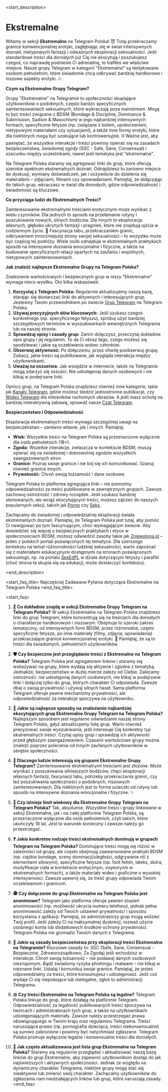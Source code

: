 <start_description>
# Ekstremalne

Witamy w sekcji **Ekstremalne** na Telegram Polska! 😈 Tutaj przekraczamy granice konwencjonalnej erotyki, zagłębiając się w świat intensywnych doznań, nietypowych fantazji i odważnych eksploracji seksualności. Jeśli standardowe treści dla dorosłych już Cię nie ekscytują i poszukujesz czegoś, co naprawdę podniesie Ci adrenalinę, to trafiłeś we właściwe miejsce. Nasze grupy Telegram w kategorii "Ekstremalne" są dedykowane osobom pełnoletnim, które świadomie chcą odkrywać bardziej hardkorowe i niszowe aspekty erotyki. 🔥

**Czym są Ekstremalne Grupy Telegram?**

Grupy "Ekstremalne" na Telegramie to społeczności skupiające użytkowników o podobnych, często bardzo specyficznych zainteresowaniach seksualnych, które wykraczają poza mainstream. Mogą to być treści związane z BDSM (Bondage & Discipline, Dominance & Submission, Sadism & Masochism) w jego najbardziej intensywnych formach, specyficzne fetysze (np. związane z bólem, upokorzeniem, nietypowymi materiałami czy sytuacjami), a także inne formy erotyki, które dla niektórych mogą być szokujące lub kontrowersyjne. ⛓️ Ważne jest, aby pamiętać, że wszystkie interakcje i treści powinny opierać się na zasadach bezpieczeństwa, świadomej zgody (SSC - Safe, Sane, Consensual) i szacunku między uczestnikami, nawet jeśli tematyka jest "ekstremalna".

Na Telegram Polska staramy się agregować linki do grup, które oferują szerokie spektrum ekstremalnych doznań. Odnajdziesz tu zarówno miejsca do dyskusji, wymiany doświadczeń, jak i oczywiście do dzielenia się materiałami – zdjęciami, filmami czy opowiadaniami. Pamiętaj, że dołączając do takich grup, wkraczasz w świat dla dorosłych, gdzie odpowiedzialność i świadomość są kluczowe.

**Co przyciąga ludzi do Ekstremalnych Treści?**

Zainteresowanie ekstremalnymi treściami erotycznymi może wynikać z wielu czynników. Dla jednych to sposób na przełamanie rutyny i poszukiwanie nowych, silnych bodźców. Dla innych to eksploracja własnych, głęboko ukrytych fantazji i pragnień, które nie znajdują ujścia w codziennym życiu. 🚀 Fascynacja tabu, przekraczaniem granic, odkrywaniem mroczniejszej strony swojej seksualności – to wszystko może być częścią tej podróży. Wiele osób odnajduje w ekstremalnych praktykach sposób na intensywne doznania emocjonalne i fizyczne, a także na budowanie specyficznych relacji opartych na zaufaniu i wspólnych, nietypowych zainteresowaniach.

**Jak znaleźć najlepsze Ekstremalne Grupy na Telegram Polska?**

Znalezienie wartościowych i bezpiecznych grup w niszy "Ekstremalne" wymaga nieco wysiłku. Oto kilka wskazówek:
1.  **Korzystaj z Telegram Polska:** Regularnie aktualizujemy naszą bazę, starając się dostarczać linki do aktywnych i interesujących grup. Jesteśmy Twoim przewodnikiem po świecie [Grup Telegram](/grupy/) na Telegram Polska.
2.  **Używaj precyzyjnych słów kluczowych:** Jeśli szukasz czegoś konkretnego (np. specyficznego fetyszu), spróbuj użyć bardziej szczegółowych terminów w wyszukiwarkach wewnętrznych Telegrama lub na naszej stronie.
3.  **Sprawdzaj opisy i zasady grup:** Zanim dołączysz, przeczytaj dokładnie opis grupy i jej regulamin. To da Ci obraz tego, czego możesz się spodziewać i jakie są oczekiwania wobec członków.
4.  **Obserwuj aktywność:** Po dołączeniu, przez chwilę poobserwuj grupę. Zobacz, jakie treści są publikowane, jak wygląda interakcja między użytkownikami.
5.  **Uważaj na oszustwa:** Jak wszędzie w internecie, także na Telegramie mogą zdarzyć się oszuści. Nie udostępniaj danych osobowych i nie klikaj w podejrzane linki.

Oprócz grup, na Telegram Polska znajdziesz również inne kategorie, takie jak [Kanały Telegram](/kanaly/), gdzie możesz śledzić jednostronne publikacje, czy [Wideo Telegram](/wideo/) dla miłośników ruchomych obrazów. A jeśli masz ochotę na bardziej interaktywną zabawę, sprawdź nasze [Czat Telegram](/czat/).

**Bezpieczeństwo i Odpowiedzialność**

Eksploracja ekstremalnych treści wymaga szczególnej uwagi na bezpieczeństwo – zarówno własne, jak i innych. Pamiętaj:
*   **Wiek:** Wszystkie treści na Telegram Polska są przeznaczone wyłącznie dla osób pełnoletnich (18+).
*   **Zgoda:** Wszelkie interakcje, zwłaszcza w kontekście BDSM, muszą opierać się na świadomej i dobrowolnej zgodzie wszystkich zaangażowanych stron.
*   **Granice:** Poznaj swoje granice i nie bój się ich komunikować. Szanuj również granice innych.
*   **Prywatność:** Chroń swoją tożsamość i dane osobowe.

Telegram Polska to platforma agregująca linki – nie ponosimy odpowiedzialności za treści publikowane w zewnętrznych grupach. Zawsze zachowuj ostrożność i zdrowy rozsądek. Jeśli szukasz bardziej stonowanych, ale wciąż ekscytujących treści, możesz zajrzeć do naszych popularnych sekcji, takich jak [Porno](/grupy/porno/) czy [Seks](/grupy/seks/).

Zachęcamy do świadomej i odpowiedzialnej eksploracji świata ekstremalnych doznań. Pamiętaj, że Telegram Polska jest tutaj, aby pomóc Ci nawigować po tym fascynującym, choć wymagającym świecie. Aby dowiedzieć się więcej o bezpiecznych praktykach i etyce w społecznościach BDSM, możesz odwiedzić zasoby takie jak [Zniewolona.pl](https://zniewolona.pl) – jeden z polskich portali poświęconych tej tematyce. Dla szerszego kontekstu na temat różnorodności ludzkiej seksualności, warto zapoznać się z materiałami edukacyjnymi dostępnymi na stronach poświęconych seksuologii, np. na portalu [SexEdPL](https://sexed.pl) w dziale dotyczącym fetyszy i parafilii (choć strona ta skupia się na edukacji, może dostarczyć kontekstu).

<end_description>

<start_faq_title>
Najczęściej Zadawane Pytania dotyczące Ekstremalne na Telegram Polska
<end_faq_title>

<start_faq>
1. **🤔 Co dokładnie znajdę w sekcji Ekstremalne Grupy Telegram na Telegram Polska?**
W sekcji Ekstremalne na Telegram Polska znajdziesz linki do grup Telegram, które koncentrują się na treściach dla dorosłych o charakterze hardkorowym i niszowym. Obejmuje to szeroki zakres tematyczny, od intensywnych form BDSM, przez różnorodne, często specyficzne fetysze, po inne materiały (filmy, zdjęcia, opowiadania) przekraczające granice konwencjonalnej erotyki. 🔞 Pamiętaj, że są to treści dla świadomych, pełnoletnich użytkowników.

2. **🛡️ Czy bezpieczne jest przeglądanie treści z Ekstremalne na Telegram Polska?**
Telegram Polska jest agregatorem linków i staramy się wskazywać na grupy, które wydają się aktywne i zgodne z tematyką. Jednakże, bezpieczeństwo w dużej mierze zależy od Ciebie. Zalecamy ostrożność: nie udostępniaj danych osobowych, nie klikaj w podejrzane linki i dołączaj tylko do grup, których charakter Ci odpowiada. Zawsze dbaj o swoją prywatność i używaj silnych haseł. Sama platforma Telegram oferuje pewne mechanizmy prywatności, ale odpowiedzialność za interakcje spoczywa na użytkowniku.

3. **🚀 Jakie są najlepsze sposoby na znalezienie najbardziej ekscytujących grup Ekstremalne Grupy Telegram na Telegram Polska?**
Najlepszym sposobem jest regularne odwiedzanie naszej strony Telegram Polska, gdyż aktualizujemy listę grup. Warto również precyzować swoje wyszukiwania, jeśli interesuje Cię konkretny typ ekstremalnych treści. Czytaj opisy grup i sprawdzaj ich aktywność przed głębszym zaangażowaniem. Czasami wartościowe grupy można znaleźć poprzez polecenia od innych zaufanych użytkowników w obrębie społeczności.

4. **🧠 Dlaczego ludzie interesują się grupami Ekstremalne Grupy Telegram?**
Zainteresowanie ekstremalnymi treściami jest złożone. Może wynikać z poszukiwania silniejszych bodźców, chęci eksploracji własnych fantazji, fascynacji tabu, potrzeby przekraczania granic, czy też poszukiwania społeczności o podobnych, niszowych zainteresowaniach. Dla niektórych jest to forma ucieczki od rutyny lub sposób na intensywne doznania emocjonalne i fizyczne. ✨

5. **🔞 Czy istnieje limit wiekowy dla Ekstremalne Grupy Telegram na Telegram Polska?**
Tak, absolutnie. Wszystkie treści i grupy linkowane w sekcji Ekstremalne, jak i na całej platformie Telegram Polska, są przeznaczone wyłącznie dla osób pełnoletnich, czyli takich, które ukończyły 18 lat. Jest to warunek konieczny i zawsze należy go przestrzegać.

6. **❓ Jakie konkretne rodzaje treści ekstremalnych dominują w grupach Telegram na Telegram Polska?**
Dominujące treści mogą się różnić w zależności od grupy, ale często obejmują zaawansowane praktyki BDSM (np. ciężkie bondage, sceny dominacji/uległości, odgrywanie ról z elementami siłowymi), specyficzne fetysze (np. foot fetish, lateks, skóra, modyfikacje ciała w kontekście erotycznym, voyeuryzm w ekstremalnych formach), a także materiały wideo i graficzne o wysokiej intensywności. Zawsze upewnij się, że treść grupy odpowiada Twoim oczekiwaniom i granicom.

7. **🕵️ Czy dołączenie do grup Ekstremalne na Telegram Polska jest anonimowe?**
Telegram jako platforma oferuje pewien stopień anonimowości (np. możliwość ukrycia numeru telefonu), jednak pełna anonimowość zależy od Twoich ustawień prywatności i sposobu korzystania z aplikacji. Pamiętaj, że administratorzy grup mogą widzieć Twój profil. Jeśli zależy Ci na maksymalnej dyskrecji, rozważ użycie osobnego konta lub dodatkowych środków ochrony prywatności. Telegram Polska nie gromadzi Twoich danych z Telegrama.

8. **📜 Jakie są zasady bezpieczeństwa przy eksploracji treści Ekstremalne na Telegramie?**
Kluczowe zasady to: SSC (Safe, Sane, Consensual - Bezpiecznie, Zdroworozsądkowo, Za Zgodą) jeśli wchodzisz w interakcje. Chroń swoją tożsamość – nie podawaj danych osobowych nieznajomym. Bądź świadomy ryzyka phishingu i malware – nie klikaj w nieznane linki. Ustalaj i komunikuj swoje granice. Pamiętaj, że jesteś odpowiedzialny za treści, które konsumujesz i udostępniasz. Jeśli coś wydaje Ci się niepokojące lub nielegalne, zgłoś to administracji Telegrama.

9. **⚖️ Czy treści Ekstremalne na Telegram Polska są legalne?**
Telegram Polska linkuje do grup, które działają na platformie Telegram. Odpowiedzialność za legalność publikowanych treści spoczywa na twórcach i administratorach tych grup, a także na użytkownikach udostępniających materiały. Zawsze należy przestrzegać prawa obowiązującego w Twoim kraju oraz regulaminu Telegrama. Treści naruszające prawo (np. pornografia dziecięca, treści niekonsensualne) są surowo zabronione i powinny być natychmiast zgłaszane. Telegram Polska promuje wyłącznie legalne i konsensualne treści dla dorosłych.

10. **🔄 Jak często aktualizowana jest lista grup Ekstremalne na Telegram Polska?**
Staramy się regularnie przeglądać i aktualizować naszą bazę linków do grup Ekstremalne, aby zapewnić użytkownikom dostęp do jak najświeższych i aktywnych społeczności. Jednak ze względu na dynamiczny charakter Telegrama, niektóre grupy mogą stać się nieaktywne lub zmienić swój charakter. Zachęcamy użytkowników do zgłaszania nam niedziałających linków lub grup, które naruszają zasady.
<end_faq>